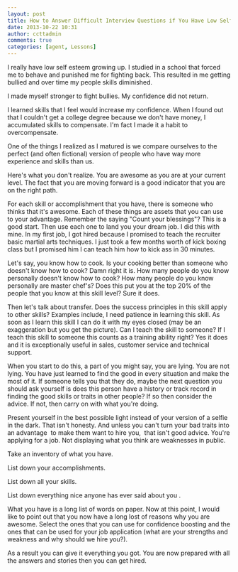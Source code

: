 ```yaml
---
layout: post
title: How to Answer Difficult Interview Questions if You Have Low Self Esteem
date: 2013-10-22 10:31
author: ccttadmin
comments: true
categories: [agent, Lessons]
---
```

I really have low self esteem growing up. I studied in a school that forced me to behave and punished me for fighting back. This resulted in me getting bullied and over time my people skills diminished.

I made myself stronger to fight bullies. My confidence did not return.

I learned skills that I feel would increase my confidence. When I found out that I couldn't get a college degree because we don't have money, I accumulated skills to compensate. I'm fact I made it a habit to overcompensate.

One of the things I realized as I matured is we compare ourselves to the perfect (and often fictional) version of people who have way more experience and skills than us.

Here's what you don't realize. You are awesome as you are at your current level. The fact that you are moving forward is a good indicator that you are on the right path.

For each skill or accomplishment that you have, there is someone who thinks that it's awesome. Each of these things are assets that you can use to your advantage. Remember the saying "Count your blessings"? This is a good start. Then use each one to land you your dream job. I did this with mine. In my first job, I got hired because I promised to teach the recruiter basic martial arts techniques. I just took a few months worth of kick boxing class but I promised him I can teach him how to kick ass in 30 minutes.

Let's say, you know how to cook. Is your cooking better than someone who doesn't know how to cook? Damn right it is. How many people do you know personally doesn't know how to cook? How many people do you know personally are master chef's? Does this put you at the top 20% of the people that you know at this skill level? Sure it does.

Then let's talk about transfer. Does the success principles in this skill apply to other skills? Examples include, I need patience in learning this skill. As soon as I learn this skill I can do it with my eyes closed (may be an exaggeration but you get the picture). Can I teach the skill to someone? If I teach this skill to someone this counts as a training ability right? Yes it does and it is exceptionally useful in sales, customer service and technical support.

When you start to do this, a part of you might say, you are lying. You are not lying. You have just learned to find the good in every situation and make the most of it. If someone tells you that they do, maybe the next question you should ask yourself is does this person have a history or track record in finding the good skills or traits in other people? If so then consider the advice. If not, then carry on with what you're doing.

Present yourself in the best possible light instead of your version of a selfie in the dark. That isn't honesty. And unless you can't turn your bad traits into an advantage  to make them want to hire you,  that isn't good advice. You're applying for a job. Not displaying what you think are weaknesses in public.

Take an inventory of what you have.

List down your accomplishments.

List down all your skills.

List down everything nice anyone has ever said about you .

What you have is a long list of words on paper. Now at this point, I would like to point out that you now have a long lost of reasons why you are awesome. Select the ones that you can use for confidence boosting and the ones that can be used for your job application (what are your strengths and weakness and why should we hire you?).

As a result you can give it everything you got. You are now prepared with all the answers and stories then you can get hired.
